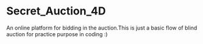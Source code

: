 # Secret_Auction_4D
An online platform for bidding in the auction.This is just a basic flow of blind auction for practice purpose in coding :)
